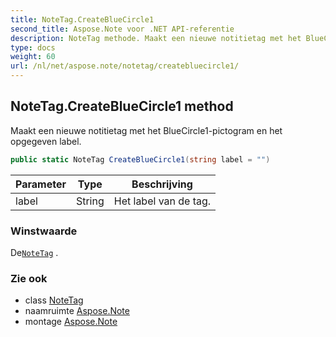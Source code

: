 ```yaml
---
title: NoteTag.CreateBlueCircle1
second_title: Aspose.Note voor .NET API-referentie
description: NoteTag methode. Maakt een nieuwe notitietag met het BlueCircle1pictogram en het opgegeven label.
type: docs
weight: 60
url: /nl/net/aspose.note/notetag/createbluecircle1/
---
```

## NoteTag.CreateBlueCircle1 method

Maakt een nieuwe notitietag met het BlueCircle1-pictogram en het opgegeven label.

```csharp
public static NoteTag CreateBlueCircle1(string label = "")
```

| Parameter | Type | Beschrijving |
| --- | --- | --- |
| label | String | Het label van de tag. |

### Winstwaarde

De[`NoteTag`](../) .

### Zie ook

* class [NoteTag](../)
* naamruimte [Aspose.Note](../../notetag/)
* montage [Aspose.Note](../../../)


